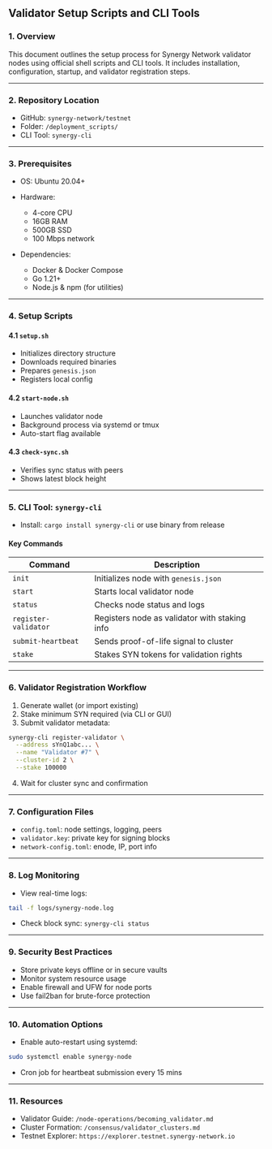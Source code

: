 ## Validator Setup Scripts and CLI Tools

### 1. Overview

This document outlines the setup process for Synergy Network validator nodes using official shell scripts and CLI tools. It includes installation, configuration, startup, and validator registration steps.

---

### 2. Repository Location

* GitHub: `synergy-network/testnet`
* Folder: `/deployment_scripts/`
* CLI Tool: `synergy-cli`

---

### 3. Prerequisites

* OS: Ubuntu 20.04+
* Hardware:

  * 4-core CPU
  * 16GB RAM
  * 500GB SSD
  * 100 Mbps network
* Dependencies:

  * Docker & Docker Compose
  * Go 1.21+
  * Node.js & npm (for utilities)

---

### 4. Setup Scripts

#### 4.1 `setup.sh`

* Initializes directory structure
* Downloads required binaries
* Prepares `genesis.json`
* Registers local config

#### 4.2 `start-node.sh`

* Launches validator node
* Background process via systemd or tmux
* Auto-start flag available

#### 4.3 `check-sync.sh`

* Verifies sync status with peers
* Shows latest block height

---

### 5. CLI Tool: `synergy-cli`

* Install: `cargo install synergy-cli` or use binary from release

#### Key Commands

| Command              | Description                                   |
| -------------------- | --------------------------------------------- |
| `init`               | Initializes node with `genesis.json`          |
| `start`              | Starts local validator node                   |
| `status`             | Checks node status and logs                   |
| `register-validator` | Registers node as validator with staking info |
| `submit-heartbeat`   | Sends proof-of-life signal to cluster         |
| `stake`              | Stakes SYN tokens for validation rights       |

---

### 6. Validator Registration Workflow

1. Generate wallet (or import existing)
2. Stake minimum SYN required (via CLI or GUI)
3. Submit validator metadata:

```bash
synergy-cli register-validator \
  --address sYnQ1abc... \
  --name "Validator #7" \
  --cluster-id 2 \
  --stake 100000
```

4. Wait for cluster sync and confirmation

---

### 7. Configuration Files

* `config.toml`: node settings, logging, peers
* `validator.key`: private key for signing blocks
* `network-config.toml`: enode, IP, port info

---

### 8. Log Monitoring

* View real-time logs:

```bash
tail -f logs/synergy-node.log
```

* Check block sync: `synergy-cli status`

---

### 9. Security Best Practices

* Store private keys offline or in secure vaults
* Monitor system resource usage
* Enable firewall and UFW for node ports
* Use fail2ban for brute-force protection

---

### 10. Automation Options

* Enable auto-restart using systemd:

```bash
sudo systemctl enable synergy-node
```

* Cron job for heartbeat submission every 15 mins

---

### 11. Resources

* Validator Guide: `/node-operations/becoming_validator.md`
* Cluster Formation: `/consensus/validator_clusters.md`
* Testnet Explorer: `https://explorer.testnet.synergy-network.io`
